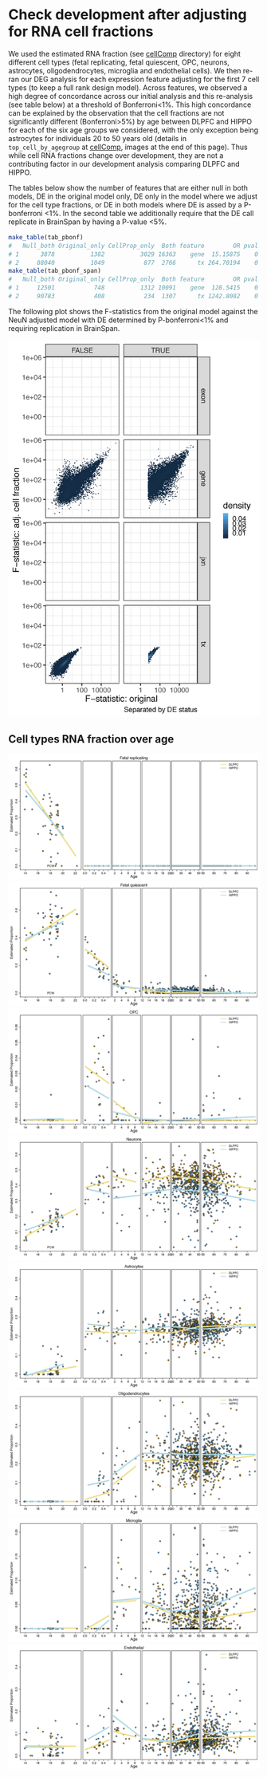 Check development after adjusting for RNA cell fractions
========================================================


We used the estimated RNA fraction (see [cellComp](../../cellComp) directory) for eight different cell types (fetal replicating, fetal quiescent, OPC, neurons, astrocytes, oligodendrocytes, microglia and endothelial cells). We then re-ran our DEG analysis for each expression feature adjusting for the first 7 cell types (to keep a full rank design model). Across features, we observed a high degree of concordance across our initial analysis and this re-analysis (see table below) at a threshold of Bonferroni<1%. This high concordance can be explained by the observation that the cell fractions are not significantly different (Bonferroni>5%) by age between DLPFC and HIPPO for each of the six age groups we considered, with the only exception being astrocytes for individuals 20 to 50 years old (details in `top_cell_by_agegroup` at [cellComp](../../cellComp), images at the end of this page). Thus while cell RNA fractions change over development, they are not a contributing factor in our development analysis comparing DLPFC and HIPPO.


The tables below show the number of features that are either null in both models, DE in the original model only, DE only in the model where we adjust for the cell type fractions, or DE in both models where DE is assed by a P-bonferroni <1%. In the second table we additionally require that the DE call replicate in BrainSpan by having a P-value <5%.

```R
make_table(tab_pbonf)
#   Null_both Original_only CellProp_only  Both feature        OR pval pval_bonf
# 1      3878          1382          3029 16363    gene  15.15875    0         0
# 2     88040          1049           877  2766      tx 264.70194    0         0
make_table(tab_pbonf_span)
#   Null_both Original_only CellProp_only  Both feature        OR pval pval_bonf
# 1     12501           748          1312 10091    gene  128.5415    0         0
# 2     90783           408           234  1307      tx 1242.8082    0         0
```


The following plot shows the F-statistics from the original model against the NeuN adjusted model with DE determined by P-bonferroni<1% and requiring replication in BrainSpan.

![F-statistics original vs CellProp-adjusted](f_original_vs_f_adjCellProp.png)


## Cell types RNA fraction over age

![Cell over age page 1](../../cellComp/proportions_over_age_by_cell_type_Page_1.png)
![Cell over age page 2](../../cellComp/proportions_over_age_by_cell_type_Page_2.png)
![Cell over age page 3](../../cellComp/proportions_over_age_by_cell_type_Page_3.png)
![Cell over age page 4](../../cellComp/proportions_over_age_by_cell_type_Page_4.png)
![Cell over age page 5](../../cellComp/proportions_over_age_by_cell_type_Page_5.png)
![Cell over age page 6](../../cellComp/proportions_over_age_by_cell_type_Page_6.png)
![Cell over age page 7](../../cellComp/proportions_over_age_by_cell_type_Page_7.png)
![Cell over age page 8](../../cellComp/proportions_over_age_by_cell_type_Page_8.png)
